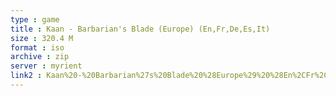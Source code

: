 ```yaml
---
type : game
title : Kaan - Barbarian's Blade (Europe) (En,Fr,De,Es,It)
size : 320.4 M
format : iso
archive : zip
server : myrient
link2 : Kaan%20-%20Barbarian%27s%20Blade%20%28Europe%29%20%28En%2CFr%2CDe%2CEs%2CIt%29
---
```

